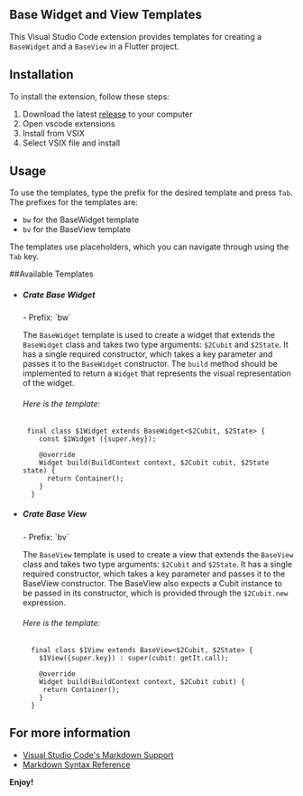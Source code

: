 ## Base Widget and View Templates

This Visual Studio Code extension provides templates for creating a `BaseWidget` and a `BaseView` in a Flutter project.

## Installation

To install the extension, follow these steps:

   <ol>
    <li>Download the latest <a href="https://github.com/yakupemeksiz/my-snippets/releases/latest">release</a>  to your computer</li>
    <li>Open vscode extensions</li>
    <li>Install from VSIX</li>
    <li>Select VSIX file and install</li>
  </ol>

## Usage

To use the templates, type the prefix for the desired template and press `Tab`. The prefixes for the templates are:

- `bw` for the BaseWidget template
- `bv` for the BaseView template

The templates use placeholders, which you can navigate through using the `Tab` key.

##Available Templates

- <h5>Crate Base Widget</h5>
  - Prefix: `bw`

  The `BaseWidget` template is used to create a widget that extends the `BaseWidget` class and takes two type arguments: `$2Cubit` and `$2State`. It has a single required constructor, which takes a key parameter and passes it to the `BaseWidget` constructor. The `build` method should be implemented to return a `Widget` that represents the visual representation of the widget.

    <h6>Here is the template:</h6>

  ```
   final class $1Widget extends BaseWidget<$2Cubit, $2State> {
      const $1Widget ({super.key});

      @override
      Widget build(BuildContext context, $2Cubit cubit, $2State state) {
        return Container();
      }
    }
  ```

- <h5>Crate Base View</h5>
  - Prefix: `bv`

  The `BaseView` template is used to create a view that extends the `BaseView` class and takes two type arguments: `$2Cubit` and `$2State`. It has a single required constructor, which takes a key parameter and passes it to the BaseView constructor. The BaseView also expects a Cubit instance to be passed in its constructor, which is provided through the `$2Cubit.new` expression.

    <h6>Here is the template:</h6>

  ```
    final class $1View extends BaseView<$2Cubit, $2State> {
      $1View({super.key}) : super(cubit: getIt.call);

      @override
      Widget build(BuildContext context, $2Cubit cubit) {
       return Container();
      }
    }
  ```

## For more information

- [Visual Studio Code's Markdown Support](http://code.visualstudio.com/docs/languages/markdown)
- [Markdown Syntax Reference](https://help.github.com/articles/markdown-basics/)

**Enjoy!**

